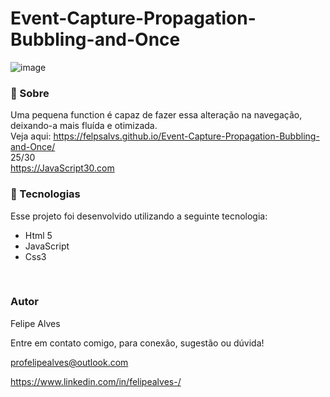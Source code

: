 # Event-Capture-Propagation-Bubbling-and-Once
![image](https://user-images.githubusercontent.com/78622458/177125470-1a0b16f4-4182-4f0d-bf57-10fd27155372.png)

### 🔖 Sobre
Uma pequena function é capaz de fazer essa alteração na navegação, deixando-a mais fluída e otimizada.
<br/>
Veja aqui: https://felpsalvs.github.io/Event-Capture-Propagation-Bubbling-and-Once/
<br/>
25/30 <br/>
https://JavaScript30.com 

### 🚀 Tecnologias
Esse projeto foi desenvolvido utilizando a seguinte tecnologia:

+ Html 5
+ JavaScript
+ Css3
 <br/>
 
### Autor
Felipe Alves <br/>

Entre em contato comigo, para conexão, sugestão ou dúvida! <br/>

profelipealves@outlook.com <br/>

https://www.linkedin.com/in/felipealves-/
